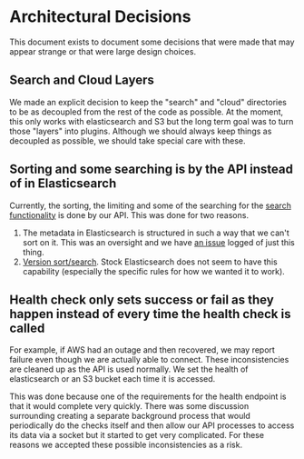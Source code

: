 Architectural Decisions
=======================

This document exists to document some decisions that were made that may appear strange or that were large design choices.

Search and Cloud Layers
-------------------------

We made an explicit decision to keep the "search" and "cloud" directories to be as decoupled from the rest of the code as possible.  At the moment, this only works with elasticsearch and S3 but the long term goal was to turn those "layers" into plugins.  Although we should always keep things as decoupled as possible, we should take special care with these.

Sorting and some searching is by the API instead of in Elasticsearch
--------------------------------------------------------------------

Currently, the sorting, the limiting and some of the searching for the [search functionality](api/search.md) is done by our API.  This was done for two reasons.

1. The metadata in Elasticsearch is structured in such a way that we can't sort on it.  This was an oversight and we have [an issue](https://github.com/not-nexus/shelf/issues/72) logged of just this thing.
2. [Version sort/search](api/search.md). Stock Elasticsearch does not seem to have this capability (especially the specific rules for how we wanted it to work).

Health check only sets success or fail as they happen instead of every time the health check is called
------------------------------------------------------------------------------------------------------

For example, if AWS had an outage and then recovered, we may report failure even though we are actually able to connect. These inconsistencies are cleaned up as the API is used normally. We set the health of elasticsearch or an S3 bucket each time it is accessed.

This was done because one of the requirements for the health endpoint is that it would complete very quickly. There was some discussion surrounding creating a separate background process that would periodically do the checks itself and then allow our API processes to access its data via a socket but it started to get very complicated. For these reasons we accepted these possible inconsistencies as a risk.
